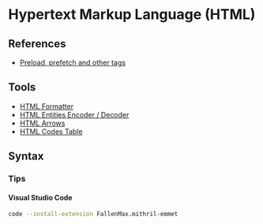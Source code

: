 # Hypertext Markup Language (HTML)

## References

- [Preload, prefetch and other <link> tags](https://3perf.com/blog/link-rels/)

## Tools

- [HTML Formatter](https://webformatter.com/html)
- [HTML Entities Encoder / Decoder](https://www.web2generators.com/html-based-tools/online-html-entities-encoder-and-decoder)
- [HTML Arrows](https://www.toptal.com/designers/htmlarrows/)
- [HTML Codes Table](https://www.ascii.cl/htmlcodes.htm)

## Syntax

### Tips

#### Visual Studio Code

```sh
code --install-extension FallenMax.mithril-emmet
```
